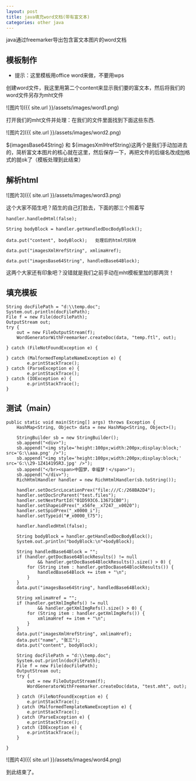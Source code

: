 ```yaml
---
layout: post
title: java填充word文档(带有富文本)
categories: other java
---
```


java通过freemarker导出包含富文本图片的word文档

## 模板制作

- 提示：这里模板用office word来做，不要用wps

创建word文件，我这里用第二个content来显示我们要的富文本，然后将我们的word文件另存为mht文件

![图片1]({{ site.url }}/assets/images/word1.png)

打开我们的mht文件并处理：在我们的文件里面找到下面这些东西.

![图片2]({{ site.url }}/assets/images/word2.png)

${imagesBase64String} 和 ${imagesXmlHrefString}这两个是我们手动加进去的，简析富文本图片的核心就在这里，然后保存一下，再把文件的后缀名改成[ftl](https://zhidao.baidu.com/question/408434426.html)格式的就ok了（模板处理到此结束）


## 解析html

![图片3]({{ site.url }}/assets/images/word3.png)

这个大家不陌生吧？陌生的自己打脸去，下面的那三个照着写

    handler.handledHtml(false);

    String bodyBlock = handler.getHandledDocBodyBlock();

    data.put("content", bodyBlock);   处理后的html代码块

    data.put("imagesXmlHrefString", xmlimaHref);

    data.put("imagesBase64String", handledBase64Block);  

这两个大家还有印象吧？没错就是我们之前手动在mht模板里加的那两货！

## 填充模板

    String docFilePath = "d:\\temp.doc";
    System.out.println(docFilePath);
    File f = new File(docFilePath);
    OutputStream out;
    try {
        out = new FileOutputStream(f);
        WordGeneratorWithFreemarker.createDoc(data, "temp.ftl", out);

    } catch (FileNotFoundException e) {

    } catch (MalformedTemplateNameException e) {
            e.printStackTrace();
    } catch (ParseException e) {
            e.printStackTrace();
    } catch (IOException e) {
            e.printStackTrace();
    }

## 测试（main）


	public static void main(String[] args) throws Exception {
		HashMap<String, Object> data = new HashMap<String, Object>();

		StringBuilder sb = new StringBuilder();
		sb.append("<div>");
		sb.append("<img style='height:100px;width:200px;display:block;' src='G:\\aaa.png' />");
		sb.append("<img style='height:100px;width:200px;display:block;' src='G:\\29-1Z414195R3.jpg' />");
		sb.append("</br><span>中国梦，幸福梦！</span>");
		sb.append("</div>");
		RichHtmlHandler handler = new RichHtmlHandler(sb.toString());

		handler.setDocSrcLocationPrex("file:///C:/268BA2D4");
		handler.setDocSrcParent("test.files");
		handler.setNextPartId("01D593C6.13671CB0");
		handler.setShapeidPrex("_x56fe__x7247__x0020");
		handler.setSpidPrex("_x0000_i");
		handler.setTypeid("#_x0000_t75");

		handler.handledHtml(false);

		String bodyBlock = handler.getHandledDocBodyBlock();
		System.out.println("bodyBlock:\n"+bodyBlock);

		String handledBase64Block = "";
		if (handler.getDocBase64BlockResults() != null
				&& handler.getDocBase64BlockResults().size() > 0) {
			for (String item : handler.getDocBase64BlockResults()) {
				handledBase64Block += item + "\n";
			}
		}
		data.put("imagesBase64String", handledBase64Block);

		String xmlimaHref = "";
		if (handler.getXmlImgRefs() != null
				&& handler.getXmlImgRefs().size() > 0) {
			for (String item : handler.getXmlImgRefs()) {
				xmlimaHref += item + "\n";
			}
		}
		data.put("imagesXmlHrefString", xmlimaHref);
		data.put("name", "张三");
		data.put("content", bodyBlock);

		String docFilePath = "d:\\temp.doc";
		System.out.println(docFilePath);
		File f = new File(docFilePath);
		OutputStream out;
		try {
			out = new FileOutputStream(f);
			WordGeneratorWithFreemarker.createDoc(data, "test.mht", out);

		} catch (FileNotFoundException e) {
			e.printStackTrace();
		} catch (MalformedTemplateNameException e) {
			e.printStackTrace();
		} catch (ParseException e) {
			e.printStackTrace();
		} catch (IOException e) {
			e.printStackTrace();
		}
		
	}


![图片4]({{ site.url }}/assets/images/word4.png)

到此结束了。